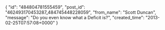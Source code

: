  {
   "id": "484804781555459",
   "post_id": "462493170453287_484745448228059",
   "from_name": "Scott Duncan",
   "message": "Do you even know what a Deficit is?",
   "created_time": "2013-02-25T07:57:08+0000"
 }
